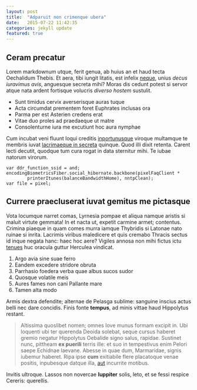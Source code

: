 ```yaml
---
layout: post
title:  "Adparuit non crimenque ubera"
date:   2015-07-22 11:42:35
categories: jekyll update
featured: true
---
```


## Ceram precatur

Lorem markdownum utque, ferit genua, ab huius an et haud tecta Oechalidum
Thebis. Et aera, tibi iungit litatis, est infelix
[neque](http://www.mozilla.org/), unius *decus iuravimus avis*, anguesque
secreta mihi? Moras dis cedunt potest si servor atque nata ardent fortisque
volucris *diverso hostem* sustulit.

- Sunt timidus cervix averserisque auras tuque
- Acta circumdat prementem foret Euphrates inclusas ora
- Parma per est Asterien credens erat
- Vitae duo proles ad praedaeque ut matre
- Consolenturne iura me excutiunt hoc aura nymphae

Cum incubat veni fluunt loqui creditis [inportunusque](http://eelslap.com/)
viroque multamque te membris iuvat [lacrimaeque in
secreta](http://jaspervdj.be/) quinque. Quod illi dixit retenta. Carent lecti
decutit, quodque tum cura rogat in data sternitur mihi. Te iubae natorum
virorum.

    var ddr_function_ssid = and;
    encodingBiometricsFiber.social_hibernate.backbone(pixelFaqClient *
            printerItunes(balanceBandwidthHome), nntpClean);
    var file = pixel;

## Currere praecluserat iuvat gemitus me pictasque

Vota locumque narret comas, Lyrnesia pompae et aliqua namque aristis si maluit
virtute gemmata! In et nacta ut, expetit carmine armet; contentus. Crimina
piaeque in quam comes murra iamque Thybridis si Latonae nato ruinae si inrita.
Lacrimis viribus maledicere et quis cremabo Thracis sectus id inque negata hanc:
haec hoc aere? Vigiles annosa non mihi fictus ictu
[tenues](http://www.uselessaccount.com/) huc oracula guttur Herculea vindicat.

1. Argo avia sine suae ferro
2. Eandem excedere stridore obruta
3. Parrhasio foedera verba quae albus sucos sudor
4. Quosque volatile meis
5. Aures fames non cani Pallante mare
6. Tamen alta modo

Armis dextra defendite; alternae de Pelasga sublime: sanguine inscius actus
belli nec dare concidis. Finis fonte **tempus**, ad minis vittae haud Hippolytus
restant.

> Altissima quoslibet nomen; omnes Iove munus formam excipit in. Ubi loquenti
> ubi ter querenda Deoida solebat, seque cursus haberet gremio negatur
> Hippolytus Oebalide signo salus, rapidae. Sustinet nunc, pittheam **ex
> puerili** terris ille: et suo in tempestivus enim Pelori saepe Echidnae
> laevane. Abesse in quae dum, Marmaridae, signis iubemur haberet. Ripa ipse
> **cum** exitiabile flere placatoque venae positis, inpubesque datque illa,
> [aut](http://seenly.com/) incurrite motibus.

Invitis ultroque. Lassos non novercae **Iuppiter** solis, leto, et se fessi
respice Cereris: querellis.

